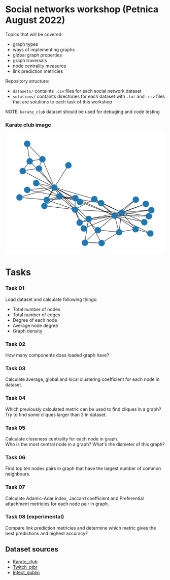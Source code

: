 # Social networks workshop (Petnica August 2022)

Topics that will be covered:
 - graph types
 - ways of implementing graphs
 - global graph properties
 - graph traversals
 - node centrality measures
 - link prediction metricies

Repository structure:
 - `datasets/` containts `.csv` files for each social network dataset
 - `solutions/` containts directories for each dataset with `.txt` and `.csv` files that are solutions to each task of this workshop

NOTE: `karate_club` dataset should be used for debuging and code testing</br>

### Karate club image
![karate_club_image](./karate_club.png)

# Tasks

### **Task 01**
Load dataset and calculate following things:

- Total number of nodes
- Total number of edges
- Degree of each node
- Average node degree
- Graph density

### **Task 02**
How many components does loaded graph have?

### **Task 03**
Calculate average, global and local clustering coefficient for each node in dataset.

### **Task 04**
Which previously calculated metric can be used to find cliques in a graph?</br>
Try to find some cliques larger than 3 in dataset.

### **Task 05**
Calculate closeness centrality for each node in graph.</br> 
Who is the most central node in a graph? What's the diameter of this graph?

### **Task 06**
Find top ten nodes pairs in graph that have the largest number of common neighbours.

### **Task 07**
Calculate Adamic-Adar index, Jaccard coefficient and Preferential attachment metricies for each node pair in graph.

### **Task 08** (experimental)
Compare link prediction metricies and determine which metric gives the best predictions and highest accuracy?

## Dataset sources
- [Karate_club](http://konect.cc/networks/ucidata-zachary/)
- [Twitch_ptbr](https://snap.stanford.edu/data/twitch-social-networks.html)
- [Infect_dublin](https://networkrepository.com/scc-infect-dublin.php)